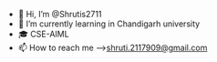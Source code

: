 - 👋 Hi, I’m @Shrutis2711
- 🌱 I’m currently learning in Chandigarh university
- 🎓 CSE-AIML
- 📫 How to reach me -->shruti.2117909@gmail.com

<!---
Shrutis2711/Shrutis2711 is a ✨ special ✨ repository because its `README.md` (this file) appears on your GitHub profile.
You can click the Preview link to take a look at your changes.
--->
